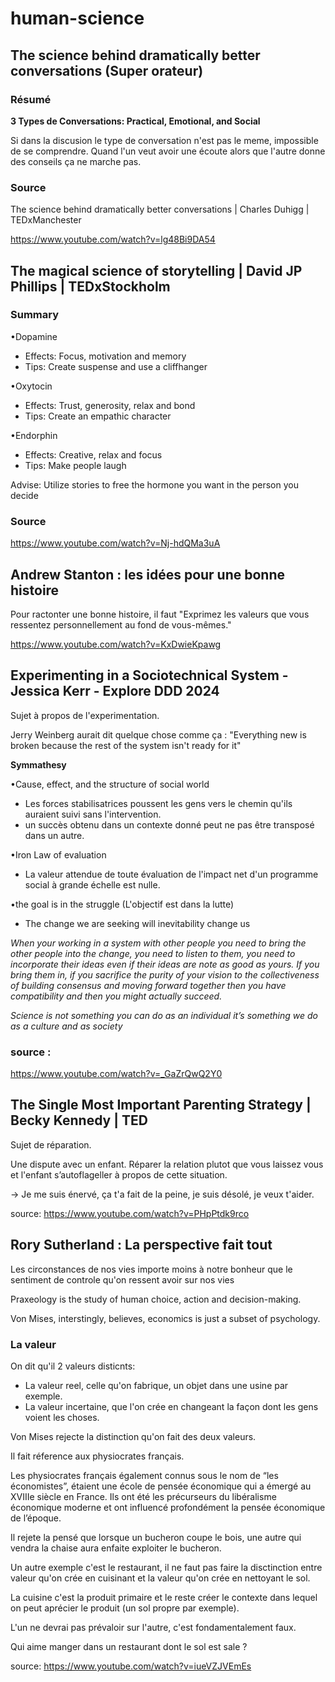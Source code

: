 # human-science


## The science behind dramatically better conversations  (Super orateur)

### Résumé

__3 Types de Conversations: Practical, Emotional, and Social__

Si dans la discusion le type de conversation n'est pas le meme, impossible de se comprendre. Quand l'un veut avoir une écoute alors que l'autre donne des conseils ça ne marche pas.

### Source

The science behind dramatically better conversations | Charles Duhigg | TEDxManchester

https://www.youtube.com/watch?v=lg48Bi9DA54 

## The magical science of storytelling | David JP Phillips | TEDxStockholm

### Summary 

•Dopamine
- Effects: Focus, motivation and memory
- Tips: Create suspense and use a cliffhanger

•Oxytocin
- Effects: Trust, generosity, relax and bond
- Tips: Create an empathic character

•Endorphin
- Effects: Creative, relax and focus
- Tips: Make people laugh 

Advise: Utilize stories to free the hormone you want in the person you decide

### Source 

https://www.youtube.com/watch?v=Nj-hdQMa3uA


## Andrew Stanton : les idées pour une bonne histoire


Pour ractonter une bonne histoire, il faut "Exprimez les valeurs que vous ressentez personnellement au fond de vous-mêmes."

https://www.youtube.com/watch?v=KxDwieKpawg


## Experimenting in a Sociotechnical System - Jessica Kerr - Explore DDD 2024

Sujet à propos de l'experimentation.

Jerry Weinberg aurait dit quelque chose comme ça : "Everything new is broken because the rest of the system isn't ready for it"


__Symmathesy__


•Cause, effect, and the structure of social world
- Les forces stabilisatrices poussent les gens vers le chemin qu'ils auraient suivi sans l'intervention.
- un succès obtenu dans un contexte donné peut ne pas être transposé dans un autre.

•Iron Law of evaluation
- La valeur attendue de toute évaluation de l'impact net d'un programme social à grande échelle est nulle.

•the goal is in the struggle (L'objectif est dans la lutte)
- The change we are seeking will inevitability change us



_When your working in a system with other people you need to bring the other people into the change, you need to listen to them, you need	 to incorporate their ideas even  if their ideas are note as good as yours.
If you bring them in, if you sacrifice the purity of your vision to the collectiveness of building consensus and moving forward together then you have compatibility and then you might actually succeed._

_Science is not something  you can do as an individual it’s something we do as a culture and as society_

### source :

https://www.youtube.com/watch?v=_GaZrQwQ2Y0





## The Single Most Important Parenting Strategy | Becky Kennedy | TED

Sujet de réparation.

Une dispute avec un enfant. Réparer la relation plutot que vous laissez vous et l'enfant s’autoflageller à propos de cette situation.

-> Je me suis énervé, ça t'a fait de la peine, je suis désolé, je veux t'aider.

source: https://www.youtube.com/watch?v=PHpPtdk9rco


## Rory Sutherland : La perspective fait tout


Les circonstances de nos vies importe moins à notre bonheur que le sentiment de controle qu'on ressent avoir sur nos vies


Praxeology is the study of human choice, action and decision-making.

Von Mises, interstingly, believes, economics is just a subset of psychology.

### La valeur

On dit qu'il 2 valeurs disticnts: 
- La valeur reel, celle qu'on fabrique, un objet dans une usine par exemple.
- La valeur incertaine, que l'on crée en changeant la façon dont les gens voient les choses.

Von Mises rejecte la distinction qu'on fait des deux valeurs.

Il fait réference aux physiocrates français.

Les physiocrates français également connus sous le nom de “les économistes”, étaient une école de pensée économique qui a émergé au XVIIIe siècle en France. Ils ont été les précurseurs du libéralisme économique moderne et ont influencé profondément la pensée économique de l’époque.

Il rejete la pensé que lorsque un bucheron coupe le bois, une autre qui vendra la chaise aura enfaite exploiter le bucheron.

Un autre exemple c'est le restaurant, il ne faut pas faire la disctinction entre valeur qu'on crée en cuisinant et la valeur qu'on crée en nettoyant le sol.

La cuisine c'est la produit primaire et le reste créer le contexte dans lequel on peut aprécier le produit (un sol propre par exemple).

L'un ne devrai pas prévaloir sur l'autre, c'est fondamentalement faux. 

Qui aime manger dans un restaurant dont le sol est sale ?


source: https://www.youtube.com/watch?v=iueVZJVEmEs
